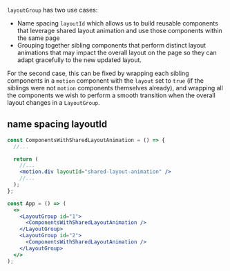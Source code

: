 `layoutGroup` has two use cases:
- Name spacing `layoutId` which allows us to build reusable components that leverage shared layout animation and use those components within the same page
- Grouping together sibling components that perform distinct layout animations that may impact the overall layout on the page so they can adapt gracefully to the new updated layout.

For the second case, this can be fixed by wrapping each sibling components in a `motion` component with the `layout` set to `true` (if the siblings were not `motion` components themselves already), and wrapping all the components we wish to perform a smooth transition when the overall layout changes in a `LayoutGroup`.

## name spacing layoutId
```jsx
const ComponentsWithSharedLayoutAnimation = () => {
  //...

  return (
    //...
    <motion.div layoutId="shared-layout-animation" />
    //...
  );
};

const App = () => (
  <>
    <LayoutGroup id="1">
      <ComponentsWithSharedLayoutAnimation />
    </LayoutGroup>
    <LayoutGroup id="2">
      <ComponentsWithSharedLayoutAnimation />
    </LayoutGroup>
  </>
);
```
